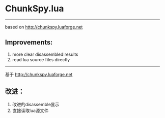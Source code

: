 # ChunkSpy.lua #

---

based on http://chunkspy.luaforge.net

## Improvements: ##
  1. more clear disassembled results
  1. read lua source files directly


---

基于 http://chunkspy.luaforge.net

## 改进： ##
  1. 改进的disassemble显示
  1. 直接读取lua源文件
